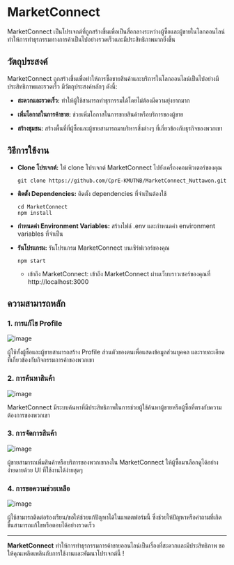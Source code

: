 # MarketConnect

MarketConnect เป็นโปรเจกต์ที่ถูกสร้างขึ้นเพื่อเป็นสื่อกลางระหว่างผู้ซื้อและผู้ขายในโลกออนไลน์ ทำให้การทำธุรกรรมทางการค้าเป็นไปอย่างรวดเร็วและมีประสิทธิภาพมากยิ่งขึ้น

## วัตถุประสงค์

MarketConnect ถูกสร้างขึ้นเพื่อทำให้การซื้อขายสินค้าและบริการในโลกออนไลน์เป็นไปอย่างมีประสิทธิภาพและรวดเร็ว มีวัตถุประสงค์หลักๆ ดังนี้:

- **สะดวกและรวดเร็ว:** ทำให้ผู้ใช้สามารถทำธุรกรรมได้โดยไม่ต้องมีความยุ่งยากมาก

- **เพิ่มโอกาสในการค้าขาย:** ช่วยเพิ่มโอกาสในการขายสินค้าหรือบริการของผู้ขาย

- **สร้างชุมชน:** สร้างพื้นที่ที่ผู้ซื้อและผู้ขายสามารถมาบริหารสิ่งต่างๆ ที่เกี่ยวข้องกับธุรกิจของพวกเขา

## วิธีการใช้งาน
- **Clone โปรเจกต์:** ให้ clone โปรเจกต์ MarketConnect ไปยังเครื่องคอมพิวเตอร์ของคุณ

  ````
  git clone https://github.com/CprE-KMUTNB/MarketConnect_Nuttawon.git
  ````
  
- **ติดตั้ง Dependencies:** ติดตั้ง dependencies ที่จำเป็นต้องใช้
  ````
  cd MarketConnect
  npm install
  ````
- **กำหนดค่า Environment Variables:** สร้างไฟล์ .env และกำหนดค่า environment variables ที่จำเป็น
- **รันโปรแกรม:** รันโปรแกรม MarketConnect บนเซิร์ฟเวอร์ของคุณ
  ````
  npm start
  ````
  - เข้าถึง MarketConnect: เข้าถึง MarketConnect ผ่านเว็บบราวเซอร์ของคุณที่ http://localhost:3000

## ความสามารถหลัก

### 1. การแก้ไข Profile
![image](https://github.com/CprE-KMUTNB/MarketConnect_Nuttawon/assets/142325987/391f8a88-c2ff-4920-a53f-714b3d307a5a)

ผู้ใช้ทั้งผู้ซื้อและผู้ขายสามารถสร้าง Profile ส่วนตัวของตนเพื่อแสดงข้อมูลส่วนบุคคล และรายละเอียดที่เกี่ยวข้องกับกิจกรรมการค้าของพวกเขา

### 2. การค้นหาสินค้า
![image](https://github.com/CprE-KMUTNB/MarketConnect_Nuttawon/assets/142325987/bf63b5c7-7c6b-4afb-af07-42e91b9ff4a4)

MarketConnect มีระบบค้นหาที่มีประสิทธิภาพในการช่วยผู้ใช้ค้นหาผู้ขายหรือผู้ซื้อที่ตรงกับความต้องการของพวกเขา

### 3. การจัดการสินค้า
![image](https://github.com/CprE-KMUTNB/MarketConnect_Nuttawon/assets/142325987/c67aa539-3a7d-465c-b84e-0b80f61cec03)

ผู้ขายสามารถเพิ่มสินค้าหรือบริการของพวกเขาลงใน MarketConnect ให้ผู้ซื้อมาเลือกดูได้อย่างง่ายดายด้วย UI ที่ใช้งานได้ง่ายสุดๆ

### 4. การขอความช่วยเหลือ
![image](https://github.com/CprE-KMUTNB/MarketConnect_Nuttawon/assets/142325987/ca799d6f-a227-4bae-a14d-3eb34cabd65f)

ผู้ใช้สามารถติดต่อร้องเรียน/ขอให้ช่วยแก้ปัญหาได้ในแพลตฟอร์มนี้ ซึ่งช่วยให้ปัญหาหรือคำถามที่เกิดขึ้นสามารถแก้ไขหรือตอบได้อย่างรวดเร็ว

---

**MarketConnect** ทำให้การทำธุรกรรมการค้าขายออนไลน์เป็นเรื่องที่สะดวกและมีประสิทธิภาพ ขอให้คุณเพลิดเพลินกับการใช้งานและพัฒนาโปรเจกต์นี้ !
